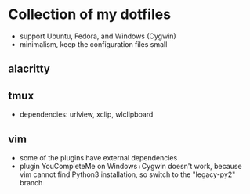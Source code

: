 # Collection of my dotfiles
- support Ubuntu, Fedora, and Windows (Cygwin)
- minimalism, keep the configuration files small

## alacritty

## tmux
* dependencies: urlview, xclip, wlclipboard

## vim
* some of the plugins have external dependencies
* plugin YouCompleteMe on Windows+Cygwin doesn't work, because vim cannot find
  Python3 installation, so switch to the "legacy-py2" branch
